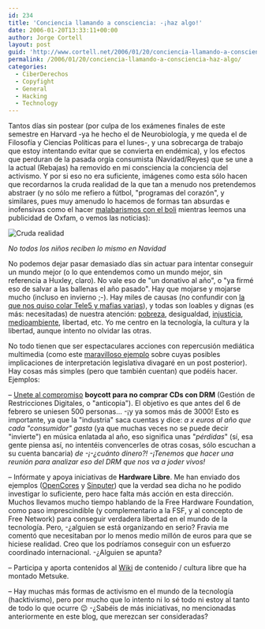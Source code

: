 ```yaml
---
id: 234
title: 'Conciencia llamando a consciencia: -¡haz algo!'
date: 2006-01-20T13:33:11+00:00
author: Jorge Cortell
layout: post
guid: 'http://www.cortell.net/2006/01/20/conciencia-llamando-a-consciencia-%c2%a1haz-algo/'
permalink: /2006/01/20/conciencia-llamando-a-consciencia-haz-algo/
categories:
  - CiberDerechos
  - Copyfight
  - General
  - Hacking
  - Technology
---
```

Tantos dí­as sin postear (por culpa de los exámenes finales de este semestre en Harvard -ya he hecho el de Neurobiologí­a, y me queda el de Filosofí­a y Ciencias Polí­ticas para el lunes-, y una sobrecarga de trabajo que estoy intentando evitar que se convierta en endémica), y los efectos que perduran de la pasada orgí­a consumista (Navidad/Reyes) que se une a la actual (Rebajas) ha removido en mi consciencia la conciencia del activismo. Y por si eso no era suficiente, imágenes como esta sólo hacen que recordarnos la cruda realidad de la que tan a menudo nos pretendemos abstraer (y no sólo me refiero a fútbol, "programas del corazón", y similares, pues muy amenudo lo hacemos de formas tan absurdas e inofensivas como el hacer [malabarismos con el boli](http://www.pentrix.com/) mientras leemos una publicidad de Oxfam, o vemos las noticias):

![Cruda realidad](http://static.flickr.com/29/88886146_2459f8fb38.jpg)
  
_No todos los niños reciben lo mismo en Navidad_

No podemos dejar pasar demasiado dí­as sin actuar para intentar conseguir un mundo mejor (o lo que entendemos como un mundo mejor, sin referencia a Huxley, claro). No vale eso de "un donativo al año", o "ya firmé eso de salvar a las ballenas el año pasado". Hay que mojarse y mojarse mucho (incluso en invierno ;-). Hay miles de causas (no confundir con [la que nos quiso colar Tele5 y mafias varias](http://www.filmica.com/david_bravo/archivos/001537.html)), y todas son loables y dignas (es más: necesitadas) de nuestra atención: [pobreza](http://www.makepovertyhistory.org/index.shtml?entry=cornerwhitebandsmallleft), desigualdad, [injusticia](http://amnesty.org/), [medioambiente](http://www.greenpeace.org/international/), libertad, etc. Yo me centro en la tecnologí­a, la cultura y la libertad, aunque intento no olvidar las otras.

No todo tienen que ser espectaculares acciones con repercusión mediática multimedia (como este [maravilloso ejemplo](http://www.hispamp3.com/noticias/noticia.php?noticia=20060117083437) sobre cuyas posibles implicaciones de interpretación legislativa divagaré en un post posterior). Hay cosas más simples (pero que también cuentan) que podéis hacer. Ejemplos:

– [Unete al compromiso](http://www.pledgebank.com/boycottdrm) **boycott para no comprar CDs con DRM** (Gestión de Restricciones Digitales, o "anticopia"). El objetivo es que antes del 6 de febrero se uniesen 500 personas... -¡y ya somos más de 3000! Esto es importante, ya que la "industria" saca cuentas y dice: _a x euros al año que cada "consumidor" gasta_ (ya que muchas veces no se puede decir "invierte") en música enlatada al año, eso significa unas "_pérdidas_" (sí­, esa gente piensa así­, no intentéis convencerles de otras cosas, sólo escuchan a su cuenta bancaria) _de -¡-¿cuánto dinero?! -¡Tenemos que hacer una reunión para analizar eso del DRM que nos va a joder vivos!_

– Infórmate y apoya iniciativas de **Hardware Libre**. Me han enviado dos ejemplos ([OpenCores](http://www.opencores.org/) y [Sinputer](http://simputer.org/)) que la verdad sea dicha no he podido investigar lo suficiente, pero hace falta más acción en esta dirección. Muchos llevamos mucho tiempo hablando de la Free Hardware Foundation, como paso imprescindible (y complementario a la FSF, y al concepto de Free Network) para conseguir verdadera libertad en el mundo de la tecnologí­a. Pero, -¿alguien se está organizando en serio? Fravia me comentó que necesitaban por lo menos medio millón de euros para que se hiciese realidad. Creo que los podrí­amos conseguir con un esfuerzo coordinado internacional. -¿Alguien se apunta?

– Participa y aporta contenidos al [Wiki](http://wikihost.org/wikis/suidad/) de contenido / cultura libre que ha montado Metsuke.

– Hay muchas más formas de activismo en el mundo de la tecnologí­a (hacktivismo), pero por mucho que lo intento ni lo sé todo ni estoy al tanto de todo lo que ocurre 😉 -¿Sabéis de más iniciativas, no mencionadas anteriormente en este blog, que merezcan ser consideradas?